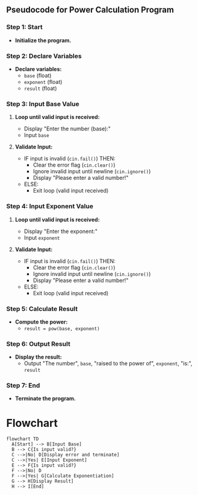 ## Pseudocode for Power Calculation Program

### Step 1: Start
- **Initialize the program.**

### Step 2: Declare Variables
- **Declare variables:**
  - `base` (float)
  - `exponent` (float)
  - `result` (float)

### Step 3: Input Base Value
1. **Loop until valid input is received:**
   - Display "Enter the number (base):"
   - Input `base`
   
2. **Validate Input:**
   - IF input is invalid (`cin.fail()`) THEN:
     - Clear the error flag (`cin.clear()`)
     - Ignore invalid input until newline (`cin.ignore()`)
     - Display "Please enter a valid number!"
   - ELSE:
     - Exit loop (valid input received)

### Step 4: Input Exponent Value
1. **Loop until valid input is received:**
   - Display "Enter the exponent:"
   - Input `exponent`
   
2. **Validate Input:**
   - IF input is invalid (`cin.fail()`) THEN:
     - Clear the error flag (`cin.clear()`)
     - Ignore invalid input until newline (`cin.ignore()`)
     - Display "Please enter a valid number!"
   - ELSE:
     - Exit loop (valid input received)

### Step 5: Calculate Result
- **Compute the power:**
  - `result = pow(base, exponent)`

### Step 6: Output Result
- **Display the result:**
  - Output "The number", `base`, "raised to the power of", `exponent`, "is:", `result`

### Step 7: End
- **Terminate the program.**

# Flowchart
  ```mermaid
flowchart TD
    A[Start] --> B[Input Base]
    B --> C{Is input valid?}
    C -->|No| D[Display error and terminate]
    C -->|Yes| E[Input Exponent]
    E --> F{Is input valid?}
    F -->|No| D
    F -->|Yes| G[Calculate Exponentiation]
    G --> H[Display Result]
    H --> I[End]
